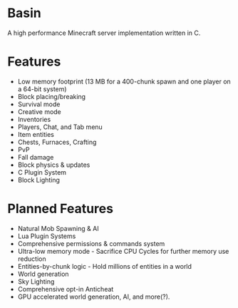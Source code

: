 # Basin
A high performance Minecraft server implementation written in C.

# Features
* Low memory footprint (13 MB for a 400-chunk spawn and one player on a 64-bit system)
* Block placing/breaking
* Survival mode
* Creative mode
* Inventories
* Players, Chat, and Tab menu
* Item entities
* Chests, Furnaces, Crafting
* PvP
* Fall damage
* Block physics & updates
* C Plugin System
* Block Lighting

# Planned Features
* Natural Mob Spawning & AI
* Lua Plugin Systems
* Comprehensive permissions & commands system
* Ultra-low memory mode - Sacrifice CPU Cycles for further memory use reduction
* Entities-by-chunk logic - Hold millions of entities in a world
* World generation
* Sky Lighting
* Comprehensive opt-in Anticheat
* GPU accelerated world generation, AI, and more(?).
